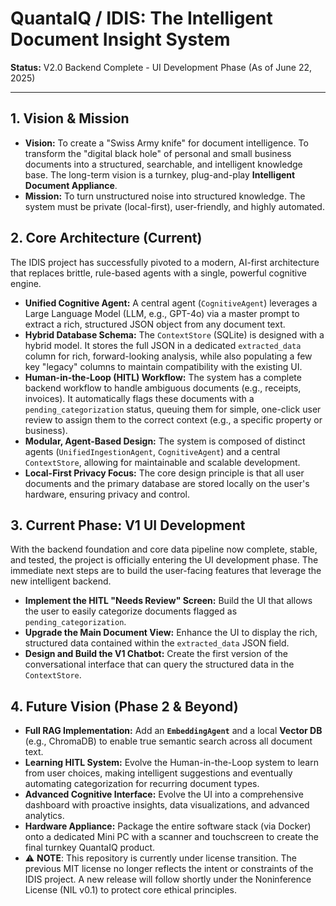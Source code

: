 # QuantaIQ / IDIS: The Intelligent Document Insight System

**Status:** V2.0 Backend Complete - UI Development Phase (As of June 22, 2025)

---

## 1. Vision & Mission

* **Vision:** To create a "Swiss Army knife" for document intelligence. To transform the "digital black hole" of personal and small business documents into a structured, searchable, and intelligent knowledge base. The long-term vision is a turnkey, plug-and-play **Intelligent Document Appliance**.
* **Mission:** To turn unstructured noise into structured knowledge. The system must be private (local-first), user-friendly, and highly automated.

## 2. Core Architecture (Current)

The IDIS project has successfully pivoted to a modern, AI-first architecture that replaces brittle, rule-based agents with a single, powerful cognitive engine.

* **Unified Cognitive Agent:** A central agent (`CognitiveAgent`) leverages a Large Language Model (LLM, e.g., GPT-4o) via a master prompt to extract a rich, structured JSON object from any document text.
* **Hybrid Database Schema:** The `ContextStore` (SQLite) is designed with a hybrid model. It stores the full JSON in a dedicated `extracted_data` column for rich, forward-looking analysis, while also populating a few key "legacy" columns to maintain compatibility with the existing UI.
* **Human-in-the-Loop (HITL) Workflow:** The system has a complete backend workflow to handle ambiguous documents (e.g., receipts, invoices). It automatically flags these documents with a `pending_categorization` status, queuing them for simple, one-click user review to assign them to the correct context (e.g., a specific property or business).
* **Modular, Agent-Based Design:** The system is composed of distinct agents (`UnifiedIngestionAgent`, `CognitiveAgent`) and a central `ContextStore`, allowing for maintainable and scalable development.
* **Local-First Privacy Focus:** The core design principle is that all user documents and the primary database are stored locally on the user's hardware, ensuring privacy and control.

## 3. Current Phase: V1 UI Development

With the backend foundation and core data pipeline now complete, stable, and tested, the project is officially entering the UI development phase. The immediate next steps are to build the user-facing features that leverage the new intelligent backend.

* **Implement the HITL "Needs Review" Screen:** Build the UI that allows the user to easily categorize documents flagged as `pending_categorization`.
* **Upgrade the Main Document View:** Enhance the UI to display the rich, structured data contained within the `extracted_data` JSON field.
* **Design and Build the V1 Chatbot:** Create the first version of the conversational interface that can query the structured data in the `ContextStore`.

## 4. Future Vision (Phase 2 & Beyond)

* **Full RAG Implementation:** Add an **`EmbeddingAgent`** and a local **Vector DB** (e.g., ChromaDB) to enable true semantic search across all document text.
* **Learning HITL System:** Evolve the Human-in-the-Loop system to learn from user choices, making intelligent suggestions and eventually automating categorization for recurring document types.
* **Advanced Cognitive Interface:** Evolve the UI into a comprehensive dashboard with proactive insights, data visualizations, and advanced analytics.
* **Hardware Appliance:** Package the entire software stack (via Docker) onto a dedicated Mini PC with a scanner and touchscreen to create the final turnkey QuantaIQ product.
* ⚠️ **NOTE**: This repository is currently under license transition.
The previous MIT license no longer reflects the intent or constraints of the IDIS project.
A new release will follow shortly under the Noninference License (NIL v0.1) to protect core ethical principles.


